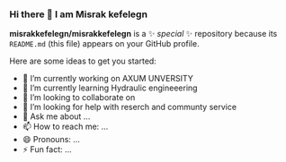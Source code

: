 ### Hi there 👋 I am Misrak kefelegn


**misrakkefelegn/misrakkefelegn** is a ✨ _special_ ✨ repository because its `README.md` (this file) appears on your GitHub profile.

Here are some ideas to get you started:

- 🔭 I’m currently working on AXUM UNVERSITY
- 🌱 I’m currently learning Hydraulic engineeering
- 👯 I’m looking to collaborate on 
- 🤔 I’m looking for help with reserch and communty service
- 💬 Ask me about ...
- 📫 How to reach me: ...
- 😄 Pronouns: ...
- ⚡ Fun fact: ...

